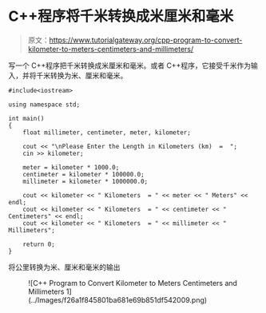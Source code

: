 # C++程序将千米转换成米厘米和毫米

> 原文：<https://www.tutorialgateway.org/cpp-program-to-convert-kilometer-to-meters-centimeters-and-millimeters/>

写一个 C++程序把千米转换成米厘米和毫米。或者 C++程序，它接受千米作为输入，并将千米转换为米、厘米和毫米。

```
#include<iostream>

using namespace std;

int main()
{
	float millimeter, centimeter, meter, kilometer;

	cout << "\nPlease Enter the Length in Kilometers (km)  =  ";
	cin >> kilometer;

	meter = kilometer * 1000.0;
  	centimeter = kilometer * 100000.0; 	
  	millimeter = kilometer * 1000000.0; 	

	cout << kilometer << " Kilometers  = " << meter << " Meters" << endl;
	cout << kilometer << " Kilometers  = " << centimeter << " Centimeters" << endl;
	cout << kilometer << " Kilometers  = " << millimeter << " Millimeters";

 	return 0;
}
```

将公里转换为米、厘米和毫米的输出

<figure class="wp-block-image size-large">![C++ Program to Convert Kilometer to Meters Centimeters and Millimeters 1](../Images/f26a1f845801ba681e69b851df542009.png)</figure>